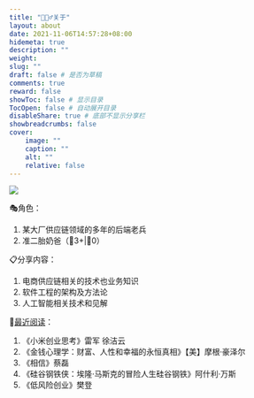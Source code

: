 ```yaml
---
title: "🙋🏻‍♂️关于"
layout: about
date: 2021-11-06T14:57:28+08:00
hidemeta: true
description: ""
weight:
slug: ""
draft: false # 是否为草稿
comments: true
reward: false
showToc: false # 显示目录
TocOpen: false # 自动展开目录
disableShare: true # 底部不显示分享栏
showbreadcrumbs: false
cover:
    image: ""
    caption: ""
    alt: ""
    relative: false
---
```



![](https://fliaping-blog.oss-rg-china-mainland.aliyuncs.com/storage/2024-04-17/18-56/20240417_185618_fliaping-logo.png?x-oss-process=image/resize,h_108,m_lfit)

🎭角色：

1. 某大厂供应链领域的多年的后端老兵
2. 准二胎奶爸（👧3+|👧0）

📋分享内容：

1. 电商供应链相关的技术也业务知识
2. 软件工程的架构及方法论
3. 人工智能相关技术和见解

📖[最近阅读](/categories/读书)：

1. 《小米创业思考》雷军 徐洁云
2. 《金钱心理学：财富、人性和幸福的永恒真相》【美】摩根·豪泽尔
3. 《相信》蔡磊
4. 《硅谷钢铁侠：埃隆·马斯克的冒险人生硅谷钢铁》阿什利·万斯
5. 《低风险创业》樊登
